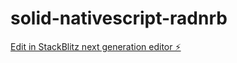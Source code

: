 # solid-nativescript-radnrb

[Edit in StackBlitz next generation editor ⚡️](https://stackblitz.com/~/github.com/jbalsavich/solid-nativescript-radnrb)